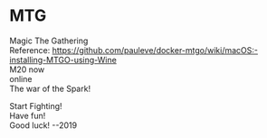# MTG
Magic The Gathering  
Reference: https://github.com/pauleve/docker-mtgo/wiki/macOS:-installing-MTGO-using-Wine   
M20 now  
online   
The war of the Spark!  

Start Fighting!  
Have fun!  
Good luck!
--2019

